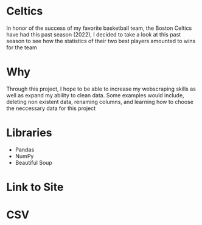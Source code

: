 # Celtics
In honor of the success of my favorite basketball team, the Boston Celtics have had this past season (2022), I decided to take a look at this past season to see how the statistics of their two best players amounted to wins for the team

# Why
Through this project, I hope to be able to increase my webscraping skills as well as expand my ability to clean data. Some examples would include, deleting non existent data, renaming columns, and learning how to choose the neccessary data for this project

# Libraries
- Pandas
- NumPy
- Beautiful Soup

# Link to Site

# CSV

